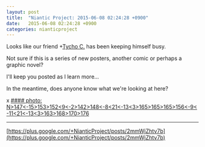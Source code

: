 ```yaml
---
layout: post
title:  "Niantic Project: 2015-06-08 02:24:28 +0900"
date:   2015-06-08 02:24:28 +0900
categories: nianticproject
---
```

Looks like our friend +[Tycho C.](https://plus.google.com/106965960712090580437 "") has been keeping himself busy.

Not sure if this is a series of new posters, another comic or perhaps a graphic novel?

I'll keep you posted as I learn more...

In the meantime, does anyone know what we're looking at here?

x
[#### photo: N&gt;147&lt;-15&gt;153&gt;152&lt;9&lt;-2&gt;142&gt;148&lt;-8&lt;21&lt;-13&lt;3&gt;165&gt;165&gt;165&gt;156&lt;-9&lt;-11&lt;21&lt;-13&lt;3&gt;163&gt;168&gt;170&gt;176](https://lh3.googleusercontent.com/-8jZwydmC_3U/VXQ3eHUFkaI/AAAAAAAAgKQ/Q9yIhC73_Pw/w800-h475/Magnus.jpg "")
- - -
[https://plus.google.com/+NianticProject/posts/2mmWjZhtv7b](https://plus.google.com/+NianticProject/posts/2mmWjZhtv7b)

